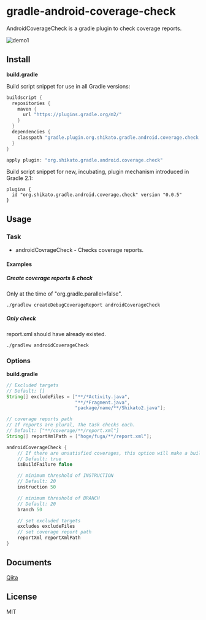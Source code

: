 # gradle-android-coverage-check

AndroidCoverageCheck is a gradle plugin to check coverage reports.  

![demo1](https://qiita-image-store.s3.amazonaws.com/0/47437/27441815-8d99-66cd-c214-02ff383c1ce8.png)
 
## Install
**build.gradle**  

Build script snippet for use in all Gradle versions:
```groovy
buildscript {
  repositories {
    maven {
      url "https://plugins.gradle.org/m2/"
    }
  }
  dependencies {
    classpath "gradle.plugin.org.shikato.gradle.android.coverage.check:gradle-android-coverage-check:0.0.5"
  }
}

apply plugin: "org.shikato.gradle.android.coverage.check"
```

Build script snippet for new, incubating, plugin mechanism introduced in Gradle 2.1:
```
plugins {
  id "org.shikato.gradle.android.coverage.check" version "0.0.5"
}
```

## Usage

### Task
* androidCovrageCheck - Checks coverage reports.  

#### Examples
##### Create coverage reports & check
Only at the time of "org.gradle.parallel=false".
```
./gradlew createDebugCoverageReport androidCoverageCheck  
```

##### Only check
report.xml should have already existed.
```
./gradlew androidCoverageCheck  
```

### Options
**build.gradle**

```groovy
// Excluded targets
// Default: []
String[] excludeFiles = ["**/*Activity.java",
                         "**/*Fragment.java",
                         "package/name/**/Shikato2.java"];

// coverage reports path
// If reports are plural, The task checks each.
// Default: ["**/coverage/**/report.xml"]
String[] reportXmlPath = ["hoge/fuga/**/report.xml"];

androidCoverageCheck {
    // If there are unsatisfied coverages, this option will make a build failure.
    // Default: true
    isBuildFailure false

    // minimum threshold of INSTRUCTION
    // Default: 20
    instruction 50

    // minimum threshold of BRANCH
    // Default: 20
    branch 50

    // set excluded targets
    excludes excludeFiles
    // set coverage report path
    reportXml reportXmlPath
}

```

## Documents
[Qiita](http://qiita.com/shikato/items/9869719ab5e22ee9d061)

## License
MIT
